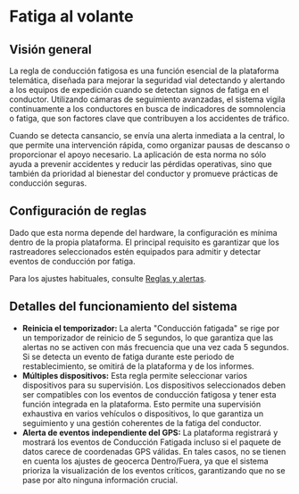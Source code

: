 # Fatiga al volante

## Visión general

La regla de conducción fatigosa es una función esencial de la plataforma telemática, diseñada para mejorar la seguridad vial detectando y alertando a los equipos de expedición cuando se detectan signos de fatiga en el conductor. Utilizando cámaras de seguimiento avanzadas, el sistema vigila continuamente a los conductores en busca de indicadores de somnolencia o fatiga, que son factores clave que contribuyen a los accidentes de tráfico.

Cuando se detecta cansancio, se envía una alerta inmediata a la central, lo que permite una intervención rápida, como organizar pausas de descanso o proporcionar el apoyo necesario. La aplicación de esta norma no sólo ayuda a prevenir accidentes y reducir las pérdidas operativas, sino que también da prioridad al bienestar del conductor y promueve prácticas de conducción seguras.

## Configuración de reglas

Dado que esta norma depende del hardware, la configuración es mínima dentro de la propia plataforma. El principal requisito es garantizar que los rastreadores seleccionados estén equipados para admitir y detectar eventos de conducción por fatiga.

Para los ajustes habituales, consulte [Reglas y alertas](../../../guia-del-usuario/reglas-y-alertas/).

## Detalles del funcionamiento del sistema

* **Reinicia el temporizador:** La alerta "Conducción fatigada" se rige por un temporizador de reinicio de 5 segundos, lo que garantiza que las alertas no se activen con más frecuencia que una vez cada 5 segundos. Si se detecta un evento de fatiga durante este periodo de restablecimiento, se omitirá de la plataforma y de los informes.
* **Múltiples dispositivos:** Esta regla permite seleccionar varios dispositivos para su supervisión. Los dispositivos seleccionados deben ser compatibles con los eventos de conducción fatigosa y tener esta función integrada en la plataforma. Esto permite una supervisión exhaustiva en varios vehículos o dispositivos, lo que garantiza un seguimiento y una gestión coherentes de la fatiga del conductor.
* **Alerta de eventos independiente del GPS:** La plataforma registrará y mostrará los eventos de Conducción Fatigada incluso si el paquete de datos carece de coordenadas GPS válidas. En tales casos, no se tienen en cuenta los ajustes de geocerca Dentro/Fuera, ya que el sistema prioriza la visualización de los eventos críticos, garantizando que no se pase por alto ninguna información crucial.

